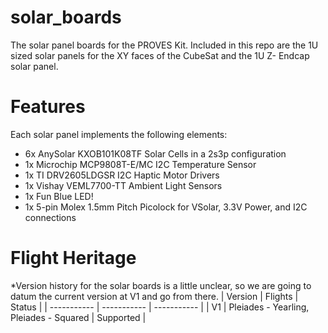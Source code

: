 # solar_boards
The solar panel boards for the PROVES Kit. Included in this repo are the 1U sized solar panels for the XY faces of the CubeSat and the 1U Z- Endcap solar panel. 

# Features
Each solar panel implements the following elements: 
- 6x AnySolar KXOB101K08TF Solar Cells in a 2s3p configuration 
- 1x Microchip MCP9808T-E/MC I2C Temperature Sensor 
- 1x TI DRV2605LDGSR I2C Haptic Motor Drivers 
- 1x Vishay VEML7700-TT Ambient Light Sensors 
- 1x Fun Blue LED! 
- 1x 5-pin Molex 1.5mm Pitch Picolock for VSolar, 3.3V Power, and I2C connections

# Flight Heritage
*Version history for the solar boards is a little unclear, so we are going to datum the current version at V1 and go from there. 
| Version | Flights | Status |
| ----------- | ----------- | ----------- |
| V1 | Pleiades - Yearling, Pleiades - Squared | Supported |

